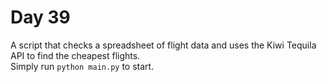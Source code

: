 # Day 39     
A script that checks a spreadsheet of flight data and uses the Kiwi Tequila API to find the cheapest flights.   
Simply run `python main.py` to start.  